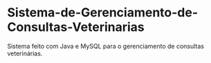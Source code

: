 # Sistema-de-Gerenciamento-de-Consultas-Veterinarias
Sistema feito com Java e MySQL para o gerenciamento de consultas veterinárias.
